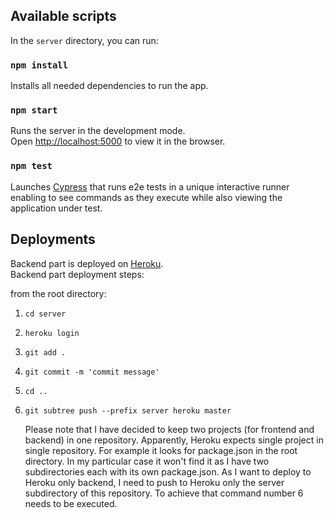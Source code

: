 ## Available scripts

In the `server` directory, you can run:

### `npm install`

Installs all needed dependencies to run the app.

### `npm start`

Runs the server in the development mode.<br />
Open [http://localhost:5000](http://localhost:5000) to view it in the browser.

### `npm test`

Launches <a href="https://www.cypress.io/">Cypress</a> that runs e2e tests in a unique interactive runner enabling
to see commands as they execute while also viewing the application under test.

## Deployments

Backend part is deployed on <a href="https://www.heroku.com/">Heroku</a>.<br />
Backend part deployment steps:

from the root directory:

1. `cd server`
2. `heroku login`
3. `git add .`
4. `git commit -m 'commit message'`
5. `cd ..`
6. `git subtree push --prefix server heroku master`

    Please note that I have decided to keep two projects (for frontend and backend) in one repository. Apparently, Heroku expects single project in single repository. For example it looks for package.json in the root directory. In my particular case it won't find it as I have two subdirectories each with its own package.json. As I want to deploy to Heroku only backend, I need to push to Heroku only the server subdirectory of this repository. To achieve that command number 6 needs to be executed.
